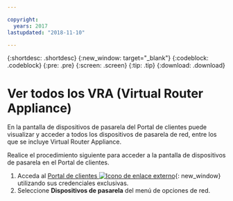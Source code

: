 ```yaml
---

copyright:
  years: 2017
lastupdated: "2018-11-10"

---
```


{:shortdesc: .shortdesc}
{:new_window: target="_blank"}
{:codeblock: .codeblock}
{:pre: .pre}
{:screen: .screen}
{:tip: .tip}
{:download: .download}

# Ver todos los VRA (Virtual Router Appliance)

En la pantalla de dispositivos de pasarela del Portal de clientes puede visualizar y acceder a todos los dispositivos de pasarela de red, entre los que se incluye Virtual Router Appliance.  

Realice el procedimiento siguiente para acceder a la pantalla de dispositivos de pasarela en el Portal de clientes.

1. Acceda al [Portal de clientes ![Icono de enlace externo](../../icons/launch-glyph.svg "Icono de enlace externo")](https://control.softlayer.com/){: new_window} utilizando sus credenciales exclusivas.
2. Seleccione **Dispositivos de pasarela** del menú de opciones de red.
